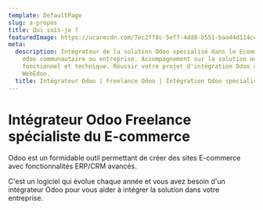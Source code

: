 ```yaml
---
template: DefaultPage
slug: a-propos
title: Qui suis-je ?
featuredImage: https://ucarecdn.com/7ec2ff8c-5ef7-4dd8-b551-baa44d114cc3/
meta:
  description: Intégrateur de la solution Odoo spécialisé dans le Ecommerce sur
    odoo communautaire ou entreprise. Accompagnement sur la solution odoo
    fonctionnel et technique. Réussir votre projet d'intégration Odoo avec
    WebÉdoo.
  title: Intégrateur Odoo | Freelance Odoo | Intégration Odoo spécialisé ECOMMERCE
---
```

# Intégrateur Odoo Freelance spécialiste du E-commerce

Odoo est un formidable outil permettant de créer des sites E-commerce avec fonctionnalités ERP/CRM avancés.

C'est un logiciel qui évolue chaque année et vous avez besoin d'un intégrateur Odoo pour vous aider à intégrer la solution dans votre entreprise.